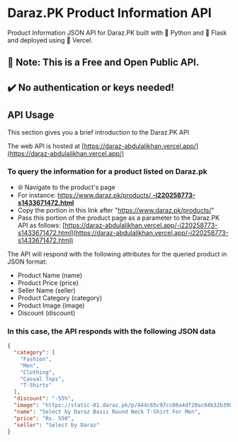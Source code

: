 # Daraz.PK Product Information API

Product Information JSON API for Daraz.PK built with 🐍 Python and 🏺 Flask and deployed using 🔼 Vercel.

## 📢 Note: This is a Free and Open Public API.
## ✔️ No authentication or keys needed!

## API Usage

This section gives you a brief introduction to the Daraz.PK API

The web API is hosted at [https://daraz-abdulalikhan.vercel.app/](https://daraz-abdulalikhan.vercel.app/)

### To query the information for a product listed on Daraz.pk 

   - 🌐 Navigate to the product's page
   - For instance:  [https://www.daraz.pk/products/ **-i220258773-s1433671472.html** ](https://www.daraz.pk/products/-i220258773-s1433671472.html)
   - Copy the portion in this link after "https://www.daraz.pk/products/"
   - Pass this portion of the product page as a parameter to the Daraz.PK API as follows:
   [https://daraz-abdulalikhan.vercel.app/-i220258773-s1433671472.html](https://daraz-abdulalikhan.vercel.app/-i220258773-s1433671472.html)

The API will respond with the following attributes for the queried product in JSON format:
- Product Name (name)
- Product Price (price)
- Seller Name (seller)
- Product Category (category)
- Product Image (image)
- Discount (discount)

### In this case, the API responds with the following JSON data

```json
{
  "category": [
    "Fashion", 
    "Men", 
    "Clothing", 
    "Casual Tops", 
    "T-Shirts"
  ], 
  "discount": "-55%", 
  "image": "https://static-01.daraz.pk/p/444c65c97cc08a4df20ac04b32b39846.jpg", 
  "name": "Select by Daraz Basic Round Neck T-Shirt For Men", 
  "price": "Rs. 550", 
  "seller": "Select by Daraz"
}
```
